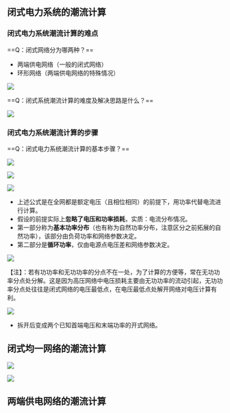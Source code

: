 ## 闭式电力系统的潮流计算
### 闭式电力系统潮流计算的难点

==Q：闭式网络分为哪两种？==

- 两端供电网络（一般的闭式网络）
- 环形网络（两端供电网络的特殊情况）

![](https://image-bed-1316693164.cos.ap-shanghai.myqcloud.com/LI00UH2CGM%7B06HKQFK6%7BAMK.jpg)

==Q：闭式系统潮流计算的难度及解决思路是什么？==

![](https://image-bed-1316693164.cos.ap-shanghai.myqcloud.com/87F2NWQZU_EWRFK%60LI~%7D5K.jpg)

### 闭式电力系统潮流计算的步骤
==Q：闭式电力系统潮流计算的基本步骤？==

![](https://image-bed-1316693164.cos.ap-shanghai.myqcloud.com/C%7DOFND8YP%5DPGPC%5BKJEWH3.jpg)

![](https://image-bed-1316693164.cos.ap-shanghai.myqcloud.com/~%60%7DZ29%5BS%5DCYWIRQO%7B3R%7BZP.jpg)

![](https://image-bed-1316693164.cos.ap-shanghai.myqcloud.com/_3VLUH7DZA%5D%7BK12@HVTJA1Y.jpg)

- 上述公式是在全网都是额定电压（且相位相同）的前提下，用功率代替电流进行计算。
- 假设的前提实际上**忽略了电压和功率损耗**，实质：电流分布情况。
- 第一部分称为**基本功率分布**（也有称为自然功率分布，注意区分之前拓展的自然功率），该部分由负荷功率和网络参数决定。
- 第二部分是**循环功率**，仅由电源点电压差和网络参数决定。

![](https://image-bed-1316693164.cos.ap-shanghai.myqcloud.com/I%5B6QB%5BF0QZVI_%25%7D%607XH%5D8.jpg)

【注】：若有功功率和无功功率的分点不在一处，为了计算的方便等，常在无功功率分点处分解。这是因为高压网络中电压损耗主要由无功功率的流动引起，无功功率分点处往往是闭式网络的电压最低点，在电压最低点处解开网络对电压计算有利。

![](https://image-bed-1316693164.cos.ap-shanghai.myqcloud.com/%7B7L%60%5BM7T$1YVFYV7()%7BEWE2.jpg)

- 拆开后变成两个已知首端电压和末端功率的开式网络。


## 闭式均一网络的潮流计算

![](https://image-bed-1316693164.cos.ap-shanghai.myqcloud.com/%E6%BC%94%E8%8D%89-46.jpg)

![](https://image-bed-1316693164.cos.ap-shanghai.myqcloud.com/EQG@LE6X63XOB%5BZE5VFRQ$J.jpg)

## 两端供电网络的潮流计算

![]()